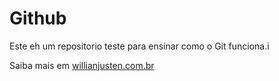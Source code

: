 # Github

Este eh um repositorio teste para ensinar como o Git funciona.i

Saiba mais em [willianjusten.com.br](http://willianjusten.com.br)
